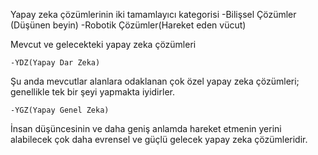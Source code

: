 Yapay zeka çözümlerinin iki tamamlayıcı kategorisi
   -Bilişsel Çözümler (Düşünen beyin)
   -Robotik Çözümler(Hareket eden vücut)

Mevcut ve gelecekteki yapay zeka çözümleri

    -YDZ(Yapay Dar Zeka)
Şu anda mevcutlar alanlara odaklanan çok özel yapay zeka çözümleri; genellikle tek bir şeyi yapmakta iyidirler.

    -YGZ(Yapay Genel Zeka)
İnsan düşüncesinin ve daha geniş anlamda hareket etmenin yerini alabilecek çok daha evrensel ve güçlü gelecek yapay zeka çözümleridir.
